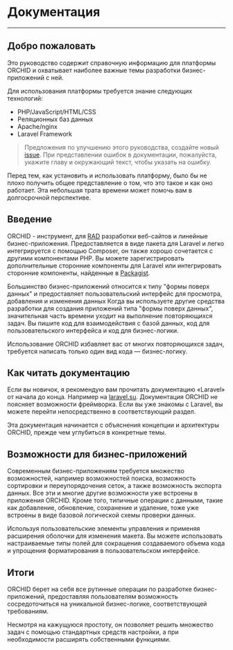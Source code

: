 # Документация
----------

## Добро пожаловать

Это руководство содержит справочную информацию для платформы ORCHID и охватывает наиболее важные темы разработки бизнес-приложений с ней.

Для использования платформы требуется знание следующих технологий:
- PHP/JavaScript/HTML/CSS
- Реляционных баз данных
- Apache/nginx
- Laravel Framework


> Предложения по улучшению этого руководства, создайте новый [issue](https://github.com/orchidsoftware/platform/issues). 
При представлении ошибок в документации, пожалуйста, укажите главу и окружающий текст, чтобы указать на ошибку.


Перед тем, как установить и использовать платформу, было бы не плохо получить общее представление о том, что это такое и как оно работает. Эта небольшая трата времени может помочь вам в долгосрочной перспективе.


## Введение

ORCHID - инструмент, для [RAD](https://ru.wikipedia.org/wiki/RAD_(%D0%BF%D1%80%D0%BE%D0%B3%D1%80%D0%B0%D0%BC%D0%BC%D0%B8%D1%80%D0%BE%D0%B2%D0%B0%D0%BD%D0%B8%D0%B5)) разработки веб-сайтов и линейные бизнес-приложения. 
Предоставляется в виде пакета для Laravel и легко интегрируется с помощью Composer, он 
 также хорошо сочетается с другими компонентами PHP. 
 Вы можете зарегистрировать дополнительные сторонние компоненты для Laravel или интегрировать сторонние компоненты, найденные в [Packagist](https://packagist.org/).

Большинство бизнес-приложений относится к типу "формы поверх данных" и предоставляет пользовательский интерфейс для просмотра, добавления и изменения данных
Когда вы используете другие средства разработки для создания приложений типа "формы поверх данных", значительная часть времени уходит на выполнение повторяющихся задач. 
Вы пишите код для взаимодействия с базой данных, код для пользовательского интерфейса и код для бизнес-логики.
 
Использование ORCHID избавляет вас от многих повторяющихся задач, требуется написать только один вид кода — бизнес-логику.


## Как читать документацию

Если вы новичок, я рекомендую вам прочитать документацию «Laravel» от начала до конца. Например на [laravel.su](http://laravel.su/docs).
Документация ORCHID не поясняет возможности фреймворка.
Если вы уже знакомы с Laravel, вы можете перейти непосредственно в соответствующий раздел.

Эта документация начинается с объяснения концепции и архитектуры ORCHID, прежде чем углубиться в конкретные темы.


## Возможности для бизнес-приложений

Современным бизнес-приложениям требуется множество возможностей, например возможностей поиска, возможность сортировки и переупорядочения сеток, а также возможность экспорта данных.
Все эти и многие другие возможности уже встроены в приложения ORCHID. Кроме того, типичные операции с данными, такие как добавление, обновление, сохранение и удаление, тоже уже встроены в виде базовой логической схемы проверки данных.

Используя пользовательские элементы управления и применяя расширения оболочки для изменения макета. Вы можете использовать настраиваемые типы полей для сокращения создаваемого объема кода и упрощения форматирования в пользовательском интерфейсе.


## Итоги 

ORCHID берет на себя все рутинные операции по разработке бизнес-приложений, предоставляя пользователям возможность сосредоточиться на уникальной бизнес-логике, соответствующей требованиям. 

Несмотря на кажущуюся простоту, он позволяет решить множество задач с помощью стандартных средств настройки, а при необходимости расширять собственными функциями.
